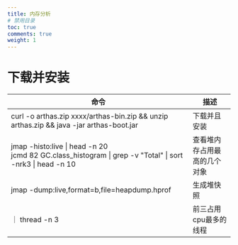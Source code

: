 ```yaml
---
title: 内存分析
# 禁用目录
toc: true
comments: true
weight: 1
---
```



# 下载并安装
| 命令                                                                                                                    | 描述             |
|-----------------------------------------------------------------------------------------------------------------------|----------------|
| curl -o arthas.zip xxxx/arthas-bin.zip && unzip arthas.zip && java -jar arthas-boot.jar                               | 下载并且安装         |
| jmap -histo:live <PID> \| head -n 20   <br/>jcmd 82 GC.class_histogram \| grep -v "Total" \| sort -nrk3 \| head -n 10 | 查看堆内存占用最高的几个对象 |
| jmap -dump:live,format=b,file=heapdump.hprof <PID>                                                                    | 生成堆快照          |
 ｜ thread -n 3                                                                                                         | 前三占用cpu最多的线程 |

